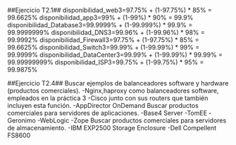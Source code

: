 ##Ejercicio T2.1##
disponibilidad_web3=97.75% + (1-97.75%) * 85% = 99.6625%
disponibilidad_app3=99% + (1-99%) * 90% = 99.9%
disponibilidad_Database3=99.9999% + (1-99.999%) * 99.9% = 99.9999999%
disponibilidad_DNS3=99.96% + (1-99.96%) * 98% = 99.9992%
disponibilidad_Firewall3=97.75% + (1-97.75%) * 85% = 99.6625%
disponibilidad_Switch3=99.99% + (1-99.99%) * 99% = 99.9999%
disponibilidad_DataCenter3=99.99% + (1-99.99%) * 99.99% = 99.99999999%
disponibilidad_ISP3=99.75% + (1-99.75%) * 95% = 99.9875%

##Ejercicio T2.4##
Buscar ejemplos de balanceadores software y hardware
(productos comerciales).
-Nginx,haproxy como balanceadores software, empleados en la práctica 3
-Cisco junto con sus routers que también incluyen esta función.
-AppDirector OnDemand
Buscar productos comerciales para servidores de
aplicaciones.
-Base4 Server
-TomEE
-Geronimo
-WebLogic
-Zope
Buscar productos comerciales para servidores de
almacenamiento. 
-IBM EXP2500 Storage Enclosure
-Dell Compellent FS8600
